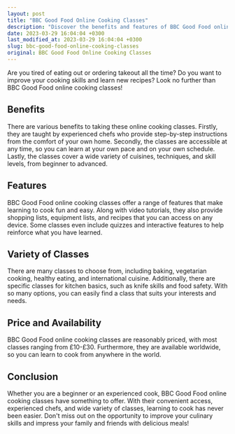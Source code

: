 ```yaml
---
layout: post
title: "BBC Good Food Online Cooking Classes"
description: "Discover the benefits and features of BBC Good Food online cooking classes and how they can help you improve your culinary skills."
date: 2023-03-29 16:04:04 +0300
last_modified_at: 2023-03-29 16:04:04 +0300
slug: bbc-good-food-online-cooking-classes
original: BBC Good Food Online Cooking Classes
---
```


Are you tired of eating out or ordering takeout all the time? Do you want to improve your cooking skills and learn new recipes? Look no further than BBC Good Food online cooking classes!

## Benefits

There are various benefits to taking these online cooking classes. Firstly, they are taught by experienced chefs who provide step-by-step instructions from the comfort of your own home. Secondly, the classes are accessible at any time, so you can learn at your own pace and on your own schedule. Lastly, the classes cover a wide variety of cuisines, techniques, and skill levels, from beginner to advanced.

## Features

BBC Good Food online cooking classes offer a range of features that make learning to cook fun and easy. Along with video tutorials, they also provide shopping lists, equipment lists, and recipes that you can access on any device. Some classes even include quizzes and interactive features to help reinforce what you have learned.

## Variety of Classes

There are many classes to choose from, including baking, vegetarian cooking, healthy eating, and international cuisine. Additionally, there are specific classes for kitchen basics, such as knife skills and food safety. With so many options, you can easily find a class that suits your interests and needs.

## Price and Availability

BBC Good Food online cooking classes are reasonably priced, with most classes ranging from £10-£30. Furthermore, they are available worldwide, so you can learn to cook from anywhere in the world.

## Conclusion

Whether you are a beginner or an experienced cook, BBC Good Food online cooking classes have something to offer. With their convenient access, experienced chefs, and wide variety of classes, learning to cook has never been easier. Don't miss out on the opportunity to improve your culinary skills and impress your family and friends with delicious meals!